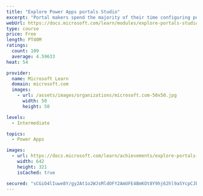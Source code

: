 ```yaml
---
title: "Explore Power Apps portals Studio"
excerpt: "Portal makers spend the majority of their time configuring portals by using Microsoft Power Apps portals Studio. It is important that portal makers have a full understanding of the capabilities and also the limitations of using portals Studio. This module will focus on understanding and using Power Apps portals Studio to create and customize portal websites. Power Apps portals Studio allows makers to add and configure webpages, layout components, static content, custom CSS files, entity lists, and entity forms."
webUrl: https://docs.microsoft.com/learn/modules/explore-portals-studio/
type: course
price: Free
length: PT40M
ratings:
  count: 109
  average: 4.59633
heat: 54

provider:
  name: Microsoft Learn
  domain: microsoft.com
  images:
    - url: /assets/images/organizations/microsoft.com-50x50.jpg
      width: 50
      height: 50

levels:
  - Intermediate

topics:
  - Power Apps

images:
  - url: https://docs.microsoft.com/learn/achievements/explore-portals-studio-social.png
    width: 642
    height: 321
    isCached: true

secured: "sCGiO4lIuwe8Y/gy2At1o2WJsMldOFY2AmUFE4BmKOt8Y9hj62hl9aSYcpCJbsWjzYACwKBJTlAWWKa1OZNEouMNVNLPatp/KBc1iChbA5LZYi4KXDvU7TWboNB++/foYRTBsGd6vpoXL9lvYc4Thx/pe+zR5a0YufbSEyQlIMN3idu9WNLHbErmCrO9bpSsiXwI6I+W9Z7DYC1dQ1mvnFRWFyW5R9fNf187X85TjzlMCtYZHboyMAvZ92Y99KoosXEQ9ALjradrBm6dcZKqwwsVloq7yVRBHxZICl9RorFDVvnnQOuisqowjwC3764oj46XEZpaWWzxiESeEsnmrwyJLmCQNDe7exz6iWpYGCgXDwxZNW/uQbIHHWuMNbQL+zXsniIoNTZoMKNrhAyAhw==;r79jBFmTPZC/bjqacTC3fA=="
---
```


